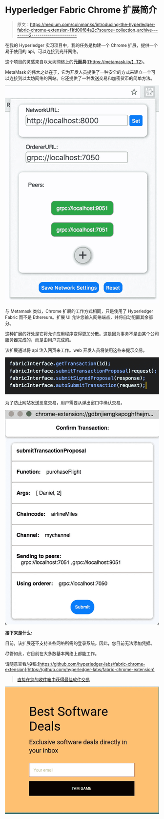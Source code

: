 # Hyperledger Fabric Chrome 扩展简介

> 原文：<https://medium.com/coinmonks/introducing-the-hyperledger-fabric-chrome-extension-f1fd00f84a2c?source=collection_archive---------2----------------------->

在我的 Hyperledger 实习项目中，我的任务是构建一个 Chrome 扩展，提供一个易于使用的 api，可以连接到光纤网络。

这个项目的灵感来自以太坊网络上的**元面具**(【https://metamask.io/】T2)。

MetaMask 的伟大之处在于，它为开发人员提供了一种安全的方式来建立一个可以连接到以太坊网络的网站。它还提供了一种发送交易和加密货币的简单方法。

![](img/3d0597317ed1d324080ae821e34888b9.png)

与 Metamask 类似，Chrome 扩展的工作方式相同，只是使用了 Hyperledger Fabric 而不是 Ethereum。扩展 UI 允许您输入网络端点，并将自动配置其余部分。

这种扩展的好处是它将允许应用程序变得更加分散。这是因为事务不是由某个公司服务器完成的，而是由用户完成的。

该扩展通过将 api 注入网页来工作。web 开发人员将使用这些来提示交易。

![](img/e8925418169005b88ab22f747e4e0556.png)

为了防止网站发送恶意交易，用户需要从弹出窗口中确认交易。

![](img/f54f89cfa7d1da1e915afba9a1d2dedd.png)

**接下来是什么:**

目前，该扩展还不支持某些网络所需的登录系统。因此，您目前无法添加凭据。

尽管如此，它目前在大多数基本网络上都能工作。

请随意查看/投稿:[https://github.com/hyperledger-labs/fabric-chrome-extension](https://github.com/hyperledger-labs/fabric-chrome-extension)

> [直接在您的收件箱中获得最佳软件交易](https://coincodecap.com/?utm_source=coinmonks)

[![](img/7c0b3dfdcbfea594cc0ae7d4f9bf6fcb.png)](https://coincodecap.com/?utm_source=coinmonks)